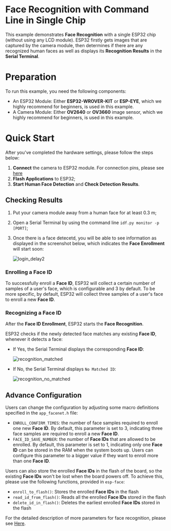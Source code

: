 # Face Recognition with Command Line in Single Chip

This example demonstrates **Face Recognition** with a single ESP32 chip (without using any LCD module). ESP32 firstly gets images that are captured by the camera module, then determines if there are any recognized human faces as well as displays its **Recognition Results** in the **Serial Terminal**.

# Preparation

To run this example, you need the following components:

* An ESP32 Module: Either **ESP32-WROVER-KIT** or **ESP-EYE**, which we highly recommend for beginners, is used in this example.
* A Camera Module: Either **OV2640** or **OV3660** image sensor, which we highly recommend for beginners, is used in this example.

# Quick Start

After you've completed the hardware settings, please follow the steps below:

1. **Connect** the camera to ESP32 module. For connection pins, please see [here](../../../docs/en/Camera_connections.md)
2. **Flash Applications** to ESP32;
3. **Start Human Face Detection** and **Check Detection Results**.

## Checking Results

1. Put your camera module away from a human face for at least 0.3 m;
2. Open a Serial Terminal by using the command line `idf.py monitor -p [PORT]`;
3. Once there is a face detecetd, you will be able to see information as displayed in the screenshot below, which indicates the **Face Enrollment** will start soon:

	![login_delay2](../../../img/enrollment.png)

### Enrolling a Face ID

To successfully enroll a **Face ID**, ESP32 will collect a certain number of samples of a user's face, which is configurable and 3 by default. To be more specific, by default, ESP32 will collect three samples of a user's face to enroll a new **Face ID**.

### Recognizing a Face ID

After the **Face ID Enrollment**, ESP32 starts the **Face Recognition**.

ESP32 checks if the newly detected face matches any existing **Face ID**, whenever it detects a face:

* If Yes, the Serial Terminal displays the corresponding **Face ID**:

	![recognition_matched](../../../img/recognized.png)

* If No, the Serial Terminal displays `No Matched ID`:

	![recognition_no_matched](../../../img/no_matched.png)


## Advance Configuration

Users can change the configuration by adjusting some macro definitions specified in the `app_facenet.h` file:

- `ENROLL_CONFIRM_TIMES`: the number of face samples required to enroll one new **Face ID**. By default, this parameter is set to 3, indicating three face samples are required to enroll a new **Face ID**.
- `FACE_ID_SAVE_NUMBER`: the number of **Face IDs** that are allowed to be enrolled. By default, this parameter is set to 1, indicating only one **Face ID** can be stored in the RAM when the system boots up. Users can configure this parameter to a bigger value if they want to enroll more than one **Face ID**. 

Users can also store the enrolled **Face IDs** in the flash of the board, so the existing **Face IDs** won't be lost when the board powers off. To achieve this, please use the following functions, provided in `esp-face`:

- `enroll_to_flash()`: Stores the enrolled **Face IDs** in the flash
- `read_id_from_flash()`: Reads all the enrolled **Face IDs** stored in the flash
- `delete_id_in_flash()`: Deletes the earliest enrolled **Face IDs** stored in the flash

For the detailed description of more parameters for face recognition, please see [Here](https://github.com/espressif/esp-face/tree/master/face_recognition).
